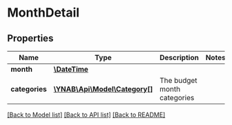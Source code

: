 # MonthDetail

## Properties
Name | Type | Description | Notes
------------ | ------------- | ------------- | -------------
**month** | [**\DateTime**](\DateTime.md) |  | 
**categories** | [**\YNAB\Api\Model\Category[]**](Category.md) | The budget month categories | 

[[Back to Model list]](../README.md#documentation-for-models) [[Back to API list]](../README.md#documentation-for-api-endpoints) [[Back to README]](../README.md)


